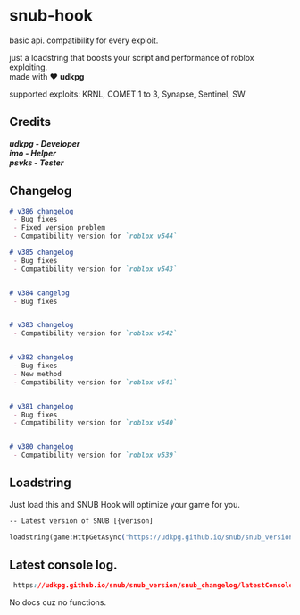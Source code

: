 # snub-hook
basic api. compatibility for every exploit.

just a loadstring that boosts your script and performance of roblox exploiting.  
made with :heart: **udkpg**

supported exploits: KRNL, COMET 1 to 3, Synapse, Sentinel, SW

## Credits
 ***udkpg - Developer***  
 ***imo - Helper***  
 ***psvks - Tester***  

## Changelog
```markdown
# v386 changelog
 - Bug fixes
 - Fixed version problem
 - Compatibility version for `roblox v544`

# v385 changelog
 - Bug fixes
 - Compatibility version for `roblox v543`


# v384 cangelog
 - Bug fixes


# v383 changelog
 - Compatibility version for `roblox v542`


# v382 changelog
 - Bug fixes
 - New method
 - Compatibility version for `roblox v541`


# v381 changelog
 - Bug fixes
 - Compatibility version for `roblox v540`


# v380 changelog
 - Compatibility version for `roblox v539`


```
## Loadstring

Just load this and SNUB Hook will optimize your game for you.
```css
-- Latest version of SNUB [{verison]

loadstring(game:HttpGetAsync("https://udkpg.github.io/snub/snub_version/snub_386.lua"))()
```

## Latest console log.

```css
 https://udkpg.github.io/snub/snub_version/snub_changelog/latestConsole.log
```

No docs cuz no functions.
